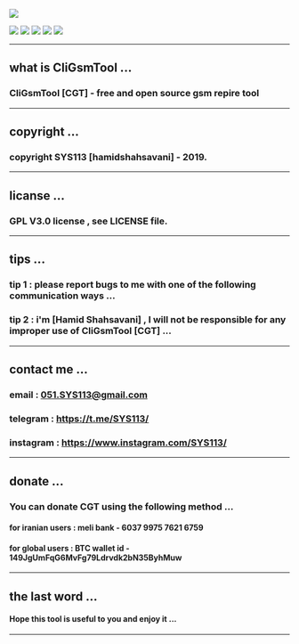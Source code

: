 ![](https://github.com/sys113/CliGsmTool/raw/master/CGT.png)

![](https://img.shields.io/github/stars/SYS113/CliGsmTool.svg)
![](https://img.shields.io/github/forks/SYS113/CliGsmTool.svg)
![](https://img.shields.io/github/tag/SYS113/CliGsmTool.svg)
![](https://img.shields.io/github/release/SYS113/CliGsmTool.svg)
![](https://img.shields.io/github/issues/SYS113/CliGsmTool.svg)

------------------------------------------------------------------------------------------------------------------

## what is CliGsmTool ...

### CliGsmTool [CGT] - free and open source gsm repire tool

------------------------------------------------------------------------------------------------------------------

## copyright ...

### copyright SYS113 [hamidshahsavani] - 2019.

------------------------------------------------------------------------------------------------------------------

## licanse ...

### GPL V3.0 license , see LICENSE file.

------------------------------------------------------------------------------------------------------------------

## tips ...

### tip 1 : please report bugs to me with one of the following communication ways ...
### tip 2 : i'm [Hamid Shahsavani] , I will not be responsible for any improper use of CliGsmTool [CGT] ...

------------------------------------------------------------------------------------------------------------------

## contact me ...

### email      : 051.SYS113@gmail.com
### telegram   : https://t.me/SYS113/
### instagram  : https://www.instagram.com/SYS113/

------------------------------------------------------------------------------------------------------------------

## donate ...

### You can donate CGT using the following method ...

#### for iranian users :   meli bank   - 6037 9975 7621 6759
#### for global  users : BTC wallet id - 149JgUmFqG6MvFg79Ldrvdk2bN35ByhMuw
	
-------------------------------------------------------------------------------------------------------------------

## the last word ...

#### Hope this tool is useful to you and enjoy it ... 

-------------------------------------------------------------------------------------------------------------------
